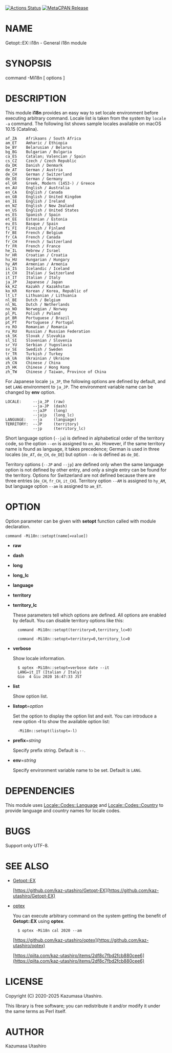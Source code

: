 [![Actions Status](https://github.com/kaz-utashiro/Getopt-EX-i18n/workflows/test/badge.svg)](https://github.com/kaz-utashiro/Getopt-EX-i18n/actions) [![MetaCPAN Release](https://badge.fury.io/pl/Getopt-EX-i18n.svg)](https://metacpan.org/release/Getopt-EX-i18n)
# NAME

Getopt::EX::i18n - General i18n module

# SYNOPSIS

command -Mi18n \[ options \]

# DESCRIPTION

This module **i18n** provides an easy way to set locale environment
before executing arbitrary command.  Locale list is taken from the
system by `locale -a` command.  The following list shows sample locales
available on macOS 10.15 (Catalina).

    af_ZA    Afrikaans / South Africa
    am_ET    Amharic / Ethiopia
    be_BY    Belarusian / Belarus
    bg_BG    Bulgarian / Bulgaria
    ca_ES    Catalan; Valencian / Spain
    cs_CZ    Czech / Czech Republic
    da_DK    Danish / Denmark
    de_AT    German / Austria
    de_CH    German / Switzerland
    de_DE    German / Germany
    el_GR    Greek, Modern (1453-) / Greece
    en_AU    English / Australia
    en_CA    English / Canada
    en_GB    English / United Kingdom
    en_IE    English / Ireland
    en_NZ    English / New Zealand
    en_US    English / United States
    es_ES    Spanish / Spain
    et_EE    Estonian / Estonia
    eu_ES    Basque / Spain
    fi_FI    Finnish / Finland
    fr_BE    French / Belgium
    fr_CA    French / Canada
    fr_CH    French / Switzerland
    fr_FR    French / France
    he_IL    Hebrew / Israel
    hr_HR    Croatian / Croatia
    hu_HU    Hungarian / Hungary
    hy_AM    Armenian / Armenia
    is_IS    Icelandic / Iceland
    it_CH    Italian / Switzerland
    it_IT    Italian / Italy
    ja_JP    Japanese / Japan
    kk_KZ    Kazakh / Kazakhstan
    ko_KR    Korean / Korea, Republic of
    lt_LT    Lithuanian / Lithuania
    nl_BE    Dutch / Belgium
    nl_NL    Dutch / Netherlands
    no_NO    Norwegian / Norway
    pl_PL    Polish / Poland
    pt_BR    Portuguese / Brazil
    pt_PT    Portuguese / Portugal
    ro_RO    Romanian / Romania
    ru_RU    Russian / Russian Federation
    sk_SK    Slovak / Slovakia
    sl_SI    Slovenian / Slovenia
    sr_YU    Serbian / Yugoslavia
    sv_SE    Swedish / Sweden
    tr_TR    Turkish / Turkey
    uk_UA    Ukrainian / Ukraine
    zh_CN    Chinese / China
    zh_HK    Chinese / Hong Kong
    zh_TW    Chinese / Taiwan, Province of China

For Japanese locale `ja_JP`, the following options are defined by
default, and set `LANG` environment to `ja_JP`.  The environment
variable name can be changed by **env** option.

    LOCALE:     --ja_JP  (raw)
                --ja-JP  (dash)
                --jaJP   (long)
                --jajp   (long_lc)
    LANGUAGE:   --ja     (language)
    TERRITORY:  --JP     (territory)
                --jp     (territory_lc)

Short language option (`--ja`) is defined in alphabetical order
of the territory code, so the option `--en` is assigned to `en_AU`.
However, if the same territory name is found as language, it takes
precedence; German is used in three locales (`de_AT`, `de_CH`,
`de_DE`) but option `--de` is defined as `de_DE`.

Territory options (`--JP` and `--jp`) are defined only when the same
language option is not defined by other entry, and only a single entry
can be found for the territory.  Options for Switzerland are not defined
because there are three entries (`de_CH`, `fr_CH`, `it_CH`).
Territory option `--AM` is assigned to `hy_AM`, but language option
`--am` is assigned to `am_ET`.

# OPTION

Option parameter can be given with **setopt** function called with
module declaration.

    command -Mi18n::setopt(name[=value])

- **raw**
- **dash**
- **long**
- **long\_lc**
- **language**
- **territory**
- **territory\_lc**

    These parameters tell which options are defined.  All options are
    enabled by default.  You can disable territory options like this:

        command -Mi18n::setopt(territory=0,territory_lc=0)

        command -Mi18n::setopt=territory=0,territory_lc=0

- **verbose**

    Show locale information.

        $ optex -Mi18n::setopt=verbose date --it
        LANG=it_IT (Italian / Italy)
        Gio  4 Giu 2020 16:47:33 JST

- **list**

    Show option list.

- **listopt**=_option_

    Set the option to display the option list and exit.  You can introduce a
    new option **-l** to show the available option list:

        -Mi18n::setopt(listopt=-l)

- **prefix**=_string_

    Specify prefix string.  Default is `--`.

- **env**=_string_

    Specify environment variable name to be set.  Default is `LANG`.

# DEPENDENCIES

This module uses [Locale::Codes::Language](https://metacpan.org/pod/Locale%3A%3ACodes%3A%3ALanguage) and [Locale::Codes::Country](https://metacpan.org/pod/Locale%3A%3ACodes%3A%3ACountry)
to provide language and country names for locale codes.

# BUGS

Support only UTF-8.

# SEE ALSO

- [Getopt::EX](https://metacpan.org/pod/Getopt%3A%3AEX)

    [https://github.com/kaz-utashiro/Getopt-EX](https://github.com/kaz-utashiro/Getopt-EX)

- [optex](https://metacpan.org/pod/App%3A%3Aoptex)

    You can execute arbitrary command on the system getting the benefit of
    **Getopt::EX** using **optex**.

        $ optex -Mi18n cal 2020 --am

    [https://github.com/kaz-utashiro/optex](https://github.com/kaz-utashiro/optex)

    [https://qiita.com/kaz-utashiro/items/2df8c7fbd2fcb880cee6](https://qiita.com/kaz-utashiro/items/2df8c7fbd2fcb880cee6)

# LICENSE

Copyright (C) 2020-2025 Kazumasa Utashiro.

This library is free software; you can redistribute it and/or modify
it under the same terms as Perl itself.

# AUTHOR

Kazumasa Utashiro
